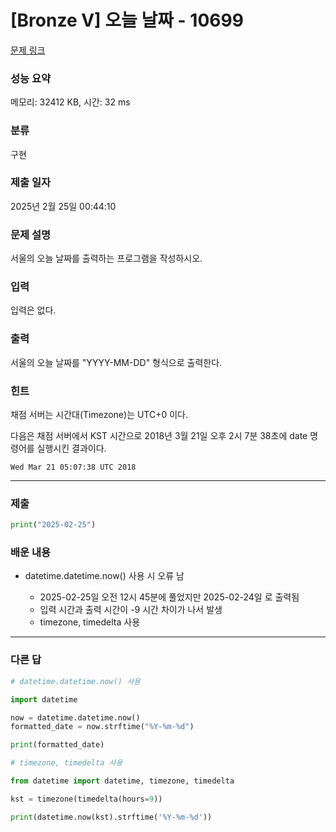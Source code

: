 # [Bronze V] 오늘 날짜 - 10699 

[문제 링크](https://www.acmicpc.net/problem/10699) 

### 성능 요약

메모리: 32412 KB, 시간: 32 ms

### 분류

구현

### 제출 일자

2025년 2월 25일 00:44:10

### 문제 설명

서울의 오늘 날짜를 출력하는 프로그램을 작성하시오.

### 입력 

입력은 없다.

### 출력 

서울의 오늘 날짜를 "YYYY-MM-DD" 형식으로 출력한다.

### 힌트

<p>채점 서버는 시간대(Timezone)는 UTC+0 이다.</p>
<p>다음은 채점 서버에서 KST 시간으로 2018년 3월 21일 오후 2시 7분 38초에 date 명령어를 실행시킨 결과이다.</p>

``` 
Wed Mar 21 05:07:38 UTC 2018
```
---

### 제출
```python
print("2025-02-25")
```

### 배운 내용
* datetime.datetime.now() 사용 시 오류 남<br>

  - 2025-02-25일 오전 12시 45분에 풀었지만 2025-02-24일 로 출력됨<br>
  - 입력 시간과 출력 시간이 -9 시간 차이가 나서 발생<br>
  - timezone, timedelta 사용
 

---
### 다른 답
```python
# datetime.datetime.now() 사용

import datetime

now = datetime.datetime.now()
formatted_date = now.strftime("%Y-%m-%d")

print(formatted_date)
```

```python
# timezone, timedelta 사용

from datetime import datetime, timezone, timedelta

kst = timezone(timedelta(hours=9))

print(datetime.now(kst).strftime('%Y-%m-%d'))
```


